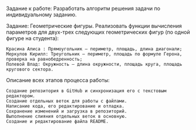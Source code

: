 Задание к работе: Разработать алгоритм решения задачи по индивидуальному заданию.

Задание: Геометрические фигуры. Реализовать функции вычисления параметров для двух-трех следующих геометрических фигур (по одной фигуре на студента):

    Красина Алиса : Прямоугольник – периметр, площадь, длина диагонали;
    Меркулов Кирилл: Треугольник – периметр, площадь по формуле Герона, проверка на равнобедренность;
    Полевой Влад: Окружность – длина окружности, площадь круга, площадь кругового сектора.

Описание всех этапов процесса работы:

    Создание репозитория в GitHub и синхронизация его с текстовым редактором.
    Создание отдельных веток для работы с файлами.
    Написание кода, его редактирование и отладка.
    Сохранение изменений и загрузка в репозиторий.
    Выполнение слияния отдельных веток в основную.
    Создание и редактирование файла README.
